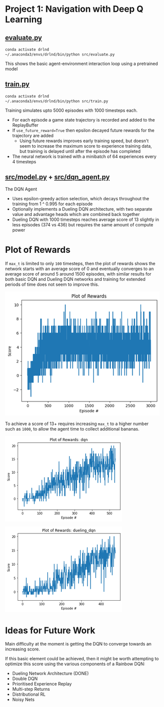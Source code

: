 # Project 1: Navigation with Deep Q Learning

## [evaluate.py](src/evaluate.py)

```
conda activate drlnd
~/.anaconda3/envs/drlnd/bin/python src/evaluate.py
```

This shows the basic agent-environment interaction loop using a pretrained model


## [train.py](src/train.py)

```
conda activate drlnd
~/.anaconda3/envs/drlnd/bin/python src/train.py
```

Training simulates upto 5000 episodes with 1000 timesteps each. 
- For each episode a game state trajectory is recorded and added to the ReplayBuffer
- If `use_future_reward=True` then epsilon decayed future rewards for the trajectory are added 
    - Using future rewards improves early training speed, but doesn't seem to increase the maximum score
  to experience training data, but training is delayed until after the episode has completed
- The neural network is trained with a minibatch of 64 experiences every 4 timesteps

## [src/model.py](src/model.py) + [src/dqn_agent.py](src/dqn_agent.py)

The DQN Agent 
- Uses epsilon-greedy action selection, which decays throughout the training from 1 ^ 0.995 for each episode
- Optionally implements a Dueling DQN architecture, with two separate value and advantage heads 
  which are combined back together
- Dueling DQN with 1000 timesteps reaches average score of 13 slightly in less episodes (374 vs 436) but requires
  the same amount of compute power


# Plot of Rewards

If `max_t` is limited to only `100` timesteps, then the plot of rewards shows the network starts 
with an average score of 0 and eventually converges to an average score of around 5 around 1500 episodes, 
with similar results for both basic DQN and Dueling DQN networks and training for extended periods of time
does not seem to improve this.

![](models/dqn@future_reward_1.png)

To achieve a score of 13+ requires increasing `max_t` to a higher number such as `1000`, to allow the agent time to
collect additional bananas.

![](models/dqn.png)

![](models/dueling_dqn.png)


# Ideas for Future Work

Main difficulty at the moment is getting the DQN to converge towards
an increasing score. 

If this basic element could be achieved, then it might be worth attempting to optimize this score using the various components of a Rainbow DQN:
- Dueling Network Architecture (DONE)
- Double DQN 
- Prioritised Experience Replay
- Multi-step Returns
- Distributional RL 
- Noisy Nets
